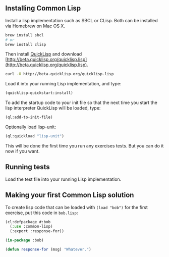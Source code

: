 ## Installing Common Lisp

Install a lisp implementation such as SBCL or CLisp. Both can be installed via Homebrew on Mac OS X.

```bash
brew install sbcl
# or
brew install clisp
```

Then install [QuickLisp](http://www.quicklisp.org/beta/#installation) and download
[http://beta.quicklisp.org/quicklisp.lisp](http://beta.quicklisp.org/quicklisp.lisp).

```bash
curl -O http://beta.quicklisp.org/quicklisp.lisp
```

Load it into your running Lisp implementation, and type:

```lisp
(quicklisp-quickstart:install)
```

To add the startup code to your init file so that the next time you start the lisp interpreter QuickLisp will be loaded, type:

```lisp
(ql:add-to-init-file)
```

Optionally load lisp-unit:

```lisp
(ql:quickload "lisp-unit")
```

This will be done the first time you run any exercises tests. But you can do it now if you want.

## Running tests

Load the test file into your running Lisp implementation.

## Making your first Common Lisp solution

To create lisp code that can be loaded with `(load "bob")`
for the first exercise, put this code in `bob.lisp`:

```lisp
(cl:defpackage #:bob
  (:use :common-lisp)
  (:export :response-for))

(in-package :bob)

(defun response-for (msg) "Whatever.")
```
